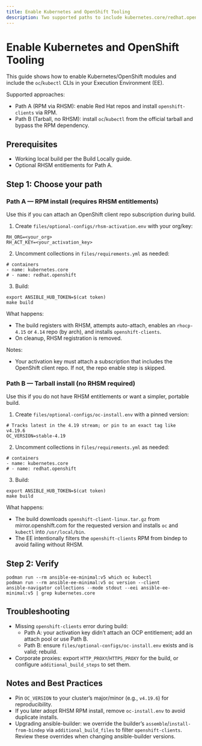 ```yaml
---
title: Enable Kubernetes and OpenShift Tooling
description: Two supported paths to include kubernetes.core/redhat.openshift collections and oc/kubectl in your EE.
---
```


# Enable Kubernetes and OpenShift Tooling

This guide shows how to enable Kubernetes/OpenShift modules and include the `oc`/`kubectl` CLIs in your Execution Environment (EE).

Supported approaches:
- Path A (RPM via RHSM): enable Red Hat repos and install `openshift-clients` via RPM.
- Path B (Tarball, no RHSM): install `oc`/`kubectl` from the official tarball and bypass the RPM dependency.

## Prerequisites

- Working local build per the Build Locally guide.
- Optional RHSM entitlements for Path A.

## Step 1: Choose your path

### Path A — RPM install (requires RHSM entitlements)

Use this if you can attach an OpenShift client repo subscription during build.

1) Create `files/optional-configs/rhsm-activation.env` with your org/key:

```
RH_ORG=<your_org>
RH_ACT_KEY=<your_activation_key>
```

2) Uncomment collections in `files/requirements.yml` as needed:

```
# containers
- name: kubernetes.core
# - name: redhat.openshift
```

3) Build:

```
export ANSIBLE_HUB_TOKEN=$(cat token)
make build
```

What happens:
- The build registers with RHSM, attempts auto-attach, enables an `rhocp-4.15` or `4.14` repo (by arch), and installs `openshift-clients`.
- On cleanup, RHSM registration is removed.

Notes:
- Your activation key must attach a subscription that includes the OpenShift client repo. If not, the repo enable step is skipped.

### Path B — Tarball install (no RHSM required)

Use this if you do not have RHSM entitlements or want a simpler, portable build.

1) Create `files/optional-configs/oc-install.env` with a pinned version:

```
# Tracks latest in the 4.19 stream; or pin to an exact tag like v4.19.6
OC_VERSION=stable-4.19
```

2) Uncomment collections in `files/requirements.yml` as needed:

```
# containers
- name: kubernetes.core
# - name: redhat.openshift
```

3) Build:

```
export ANSIBLE_HUB_TOKEN=$(cat token)
make build
```

What happens:
- The build downloads `openshift-client-linux.tar.gz` from mirror.openshift.com for the requested version and installs `oc` and `kubectl` into `/usr/local/bin`.
- The EE intentionally filters the `openshift-clients` RPM from bindep to avoid failing without RHSM.

## Step 2: Verify

```
podman run --rm ansible-ee-minimal:v5 which oc kubectl
podman run --rm ansible-ee-minimal:v5 oc version --client
ansible-navigator collections --mode stdout --eei ansible-ee-minimal:v5 | grep kubernetes.core
```

## Troubleshooting

- Missing `openshift-clients` error during build:
  - Path A: your activation key didn’t attach an OCP entitlement; add an attach pool or use Path B.
  - Path B: ensure `files/optional-configs/oc-install.env` exists and is valid; rebuild.
- Corporate proxies: export `HTTP_PROXY`/`HTTPS_PROXY` for the build, or configure `additional_build_steps` to set them.

## Notes and Best Practices

- Pin `OC_VERSION` to your cluster’s major/minor (e.g., `v4.19.6`) for reproducibility.
- If you later adopt RHSM RPM install, remove `oc-install.env` to avoid duplicate installs.
- Upgrading ansible-builder: we override the builder’s `assemble`/`install-from-bindep` via `additional_build_files` to filter `openshift-clients`. Review these overrides when changing ansible-builder versions.

